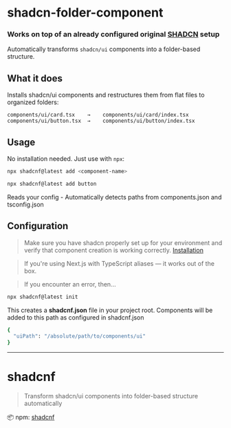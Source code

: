 # shadcn-folder-component
### Works on top of an already configured original [SHADCN](https://ui.shadcn.com/docs/installation) setup
Automatically transforms `shadcn/ui` components into a folder-based structure.

##  What it does

Installs shadcn/ui components and restructures them from flat files to organized folders:

```
components/ui/card.tsx    →    components/ui/card/index.tsx
components/ui/button.tsx  →    components/ui/button/index.tsx
```
## Usage

No installation needed. Just use with `npx`:

```bash
npx shadcnf@latest add <component-name>
```

```bash
npx shadcnf@latest add button
```

Reads your config - Automatically detects paths from components.json and tsconfig.json

## Configuration

> Make sure you have shadcn properly set up for your environment and verify that component creation is working correctly. [Installation](https://ui.shadcn.com/docs/installation)

> If you're using Next.js with TypeScript aliases — it works out of the box.

> If you encounter an error, then...

```bash
npx shadcnf@latest init
```
This creates a **shadcnf.json** file in your project root.
Сomponents will be added to this path as configured in shadcnf.json
```bash
{
  "uiPath": "/absolute/path/to/components/ui"
}
```
---

# shadcnf

> Transform shadcn/ui components into folder-based structure automatically



📦 npm: [shadcnf](https://www.npmjs.com/package/shadcnf)